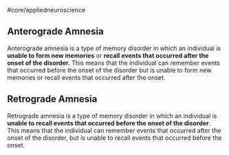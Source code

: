 #core/appliedneuroscience 

## Anterograde Amnesia

Anterograde amnesia is a type of memory disorder in which an individual is **unable to form new memories** or **recall events that occurred after the onset of the disorder.** This means that the individual can remember events that occurred before the onset of the disorder but is unable to form new memories or recall events that occurred after the onset.

## Retrograde Amnesia

Retrograde amnesia is a type of memory disorder in which an individual is **unable to recall events that occurred before the onset of the disorder**. This means that the individual can remember events that occurred after the onset of the disorder, but is unable to recall events that occurred before the onset.
